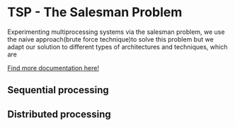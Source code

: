 # TSP - The Salesman Problem

Experimenting multiprocessing systems via the salesman problem, we use the naive
approach(brute force technique)to solve this problem but we adapt our solution
to different types of architectures and techniques, which are

[Find more documentation here!](https://github.com/tcheukueppo/salesman/tree/master/docs_jpg)

## Sequential processing

## Distributed processing



